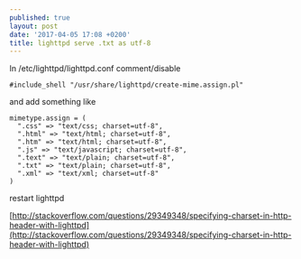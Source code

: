 ```yaml
---
published: true
layout: post
date: '2017-04-05 17:08 +0200'
title: lighttpd serve .txt as utf-8
---
```



In /etc/lighttpd/lighttpd.conf comment/disable

    #include_shell "/usr/share/lighttpd/create-mime.assign.pl"
    
and add something like

    mimetype.assign = (
      ".css" => "text/css; charset=utf-8",
      ".html" => "text/html; charset=utf-8",
      ".htm" => "text/html; charset=utf-8",
      ".js" => "text/javascript; charset=utf-8",
      ".text" => "text/plain; charset=utf-8",
      ".txt" => "text/plain; charset=utf-8",
      ".xml" => "text/xml; charset=utf-8"
    )
    
restart lighttpd

[http://stackoverflow.com/questions/29349348/specifying-charset-in-http-header-with-lighttpd](http://stackoverflow.com/questions/29349348/specifying-charset-in-http-header-with-lighttpd)
